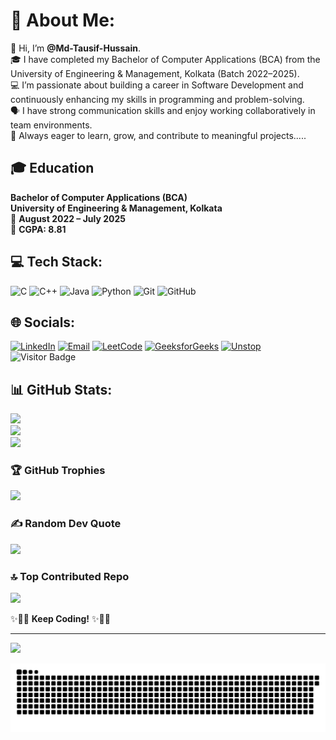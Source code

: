 # 💫 About Me:
👋 Hi, I’m **@Md-Tausif-Hussain**.<br>
🎓 I have completed my Bachelor of Computer Applications (BCA) from the University of Engineering & Management, Kolkata (Batch 2022–2025).<br>
💻 I’m passionate about building a career in Software Development and continuously enhancing my skills in programming and problem-solving.<br>
🗣️ I have strong communication skills and enjoy working collaboratively in team environments.<br>
🚀 Always eager to learn, grow, and contribute to meaningful projects.....<br>

## 🎓 Education

**Bachelor of Computer Applications (BCA)**  
**University of Engineering & Management, Kolkata**  
📅 **August 2022 – July 2025**  
🏅 **CGPA: 8.81**

## 💻 Tech Stack:
![C](https://img.shields.io/badge/c-%2300599C.svg?style=for-the-badge&logo=c&logoColor=white) ![C++](https://img.shields.io/badge/c++-%2300599C.svg?style=for-the-badge&logo=c%2B%2B&logoColor=white)
 ![Java](https://img.shields.io/badge/java-%23ED8B00.svg?style=for-the-badge&logo=openjdk&logoColor=white) ![Python](https://img.shields.io/badge/python-3670A0?style=for-the-badge&logo=python&logoColor=ffdd54) ![Git](https://img.shields.io/badge/git-%23F05033.svg?style=for-the-badge&logo=git&logoColor=white) ![GitHub](https://img.shields.io/badge/github-%23121011.svg?style=for-the-badge&logo=github&logoColor=white) 

## 🌐 Socials:
[![LinkedIn](https://img.shields.io/badge/LinkedIn-%230077B5.svg?logo=linkedin&logoColor=white)](https://linkedin.com/in/mdtausifhussain/) [![Email](https://img.shields.io/badge/Email-D14836?logo=gmail&logoColor=white)](mailto:mdtausifhussain.dev@gmail.com)  [![LeetCode](https://img.shields.io/badge/LeetCode-%23000000.svg?style=for-the-badge&logo=leetcode&logoColor=white)](https://leetcode.com/u/Tausif_21/)  [![GeeksforGeeks](https://img.shields.io/badge/GeeksforGeeks-%2300C800.svg?style=for-the-badge&logo=geeksforgeeks&logoColor=white)](https://www.geeksforgeeks.org/user/tausifh21/)  [![Unstop](https://img.shields.io/badge/Unstop-%230073e6.svg?style=for-the-badge&logo=google&logoColor=white)](https://unstop.com/u/Tausif_21)  ![Visitor Badge](https://visitor-badge.laobi.icu/badge?page_id=Md-Tausif-Hussain.Md-Tausif-Hussain)

## 📊 GitHub Stats:
![](https://github-readme-stats.vercel.app/api?username=Md-Tausif-Hussain&theme=dark&hide_border=false&include_all_commits=false&count_private=false)<br/>
![](https://nirzak-streak-stats.vercel.app/?user=Md-Tausif-Hussain&theme=dark&hide_border=false)<br/>
![](https://github-readme-stats.vercel.app/api/top-langs/?username=Md-Tausif-Hussain&theme=dark&hide_border=false&include_all_commits=false&count_private=false&layout=compact)

### 🏆 GitHub Trophies
![](https://github-profile-trophy.vercel.app/?username=Md-Tausif-Hussain&theme=radical&no-frame=false&no-bg=true&margin-w=4)



### ✍️ Random Dev Quote
![](https://quotes-github-readme.vercel.app/api?type=horizontal&theme=radical)

### 🔝 Top Contributed Repo
![](https://github-contributor-stats.vercel.app/api?username=Md-Tausif-Hussain&limit=5&theme=dark&combine_all_yearly_contributions=true)

✨🎉🚀 **Keep Coding!** ✨🎉🚀<br>

---
[![](https://visitcount.itsvg.in/api?id=Md-Tausif-Hussain&icon=0&color=0)](https://visitcount.itsvg.in)

<!-- Proudly created with GPRM ( https://gprm.itsvg.in ) -->


  <picture>
  <source media="(prefers-color-scheme: dark)" srcset="https://raw.githubusercontent.com/Md-Tausif-Hussain/Md-Tausif-Hussain/output/github-snake-dark.svg" />
  <source media="(prefers-color-scheme: light)" srcset="https://raw.githubusercontent.com/Md-Tausif-Hussain/Md-Tausif-Hussain/output/github-snake.svg" />
  <img alt="github-snake" src="https://raw.githubusercontent.com/Md-Tausif-Hussain/Md-Tausif-Hussain/output/github-snake.svg" />
</picture>
